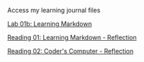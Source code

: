 Access my learning journal files

[Lab 01b: Learning Markdown](/markdown-examples.md)

[Reading 01: Learning Markdown - Reflection](/learning-markdown.md)

[Reading 02: Coder's Computer - Reflection](/CODERS_COMPUTER.md)
